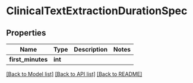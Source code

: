 # ClinicalTextExtractionDurationSpec

## Properties
Name | Type | Description | Notes
------------ | ------------- | ------------- | -------------
**first_minutes** | **int** |  | 

[[Back to Model list]](../README.md#documentation-for-models) [[Back to API list]](../README.md#documentation-for-api-endpoints) [[Back to README]](../README.md)


